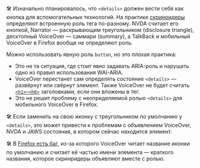 🛠 Изначально планировалось, что `<details>` должен вести себя как кнопка для вспомогательных технологий. На практике [скринридеры](/html/screenreaders/) определяют встроенную роль тега по-разному. NVDA считает его кнопкой, Narrator — раскрывающим треугольником (disclosure triangle), десктопный VoiceOver — саммари (summary), а TalkBack и мобильный VoiceOver в Firefox вообще не определяют роль.

Можно использовать явную роль `button`, но это плохая практика:

- Это не та ситуация, где стоит явно задавать ARIA-роль и нарушать одно из правил использования WAI-ARIA.
- VoiceOver перестанет сам определять состояние `<details>` — развёрнут или свёрнут элемент. Также VoiceOver не будет считать [`<h1>`–`<h6>`](/html/h1-h6/) заголовками, если они вложены в тег.
- Это не решит проблему с неопределяемой ролью `<details>` для мобильного VoiceOver в Firefox.

🛠 Если заменить на свою иконку с треугольником по умолчанию у `<details>`, это может привести к проблемам с объявлением VoiceOver, NVDA и JAWS состояния, в котором сейчас находится элемент.

🛠 В [Firefox есть баг](https://bugzilla.mozilla.org/show_bug.cgi?id=1783925), из-за которого VoiceOver читает название иконки по умолчанию и считает её частью имени элемента — краткого названия, которое скринридеры объявляют вместе с ролью.
